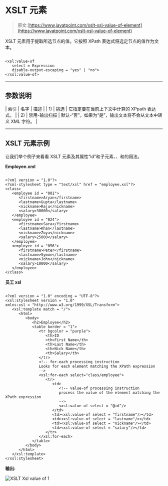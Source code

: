# XSLT <value-of>元素</value-of>

> 原文:[https://www.javatpoint.com/xslt-xsl-value-of-element](https://www.javatpoint.com/xslt-xsl-value-of-element)

XSLT <value-of>元素用于提取所选节点的值。它按照 XPath 表达式将选定节点的值作为文本。</value-of>

```

<xsl:value-of
   select = Expression
   disable-output-escaping = "yes" | "no">
</xsl:value-of> 

```

* * *

## 参数说明

| 索引 | 名字 | 描述 |
| 1) | 挑选 | 它指定要在当前上下文中计算的 XPpath 表达式。 |
| 2) | 禁用-输出扫描 | 默认-“否”。如果为“是”，输出文本将不会从文本中转义 XML 字符。 |

* * *

## XSLT <value-of>元素示例</value-of>

让我们举个例子来看看 XSLT <value-of>元素及其属性“id”和子元素<firstname>、<lastname>、<nickname>和<salary>的用法。</salary></nickname></lastname></firstname></value-of>

**Employee.xml**

```

<?xml version = "1.0"?>
<?xml-stylesheet type = "text/xsl" href = "employee.xsl"?> 
<class> 
   <employee id = "001">
      <firstname>Aryan</firstname> 
      <lastname>Gupta</lastname> 
      <nickname>Raju</nickname> 
      <salary>30000</salary>
   </employee> 
   <employee id = "024"> 
      <firstname>Sara</firstname> 
      <lastname>Khan</lastname> 
      <nickname>Zoya</nickname> 
      <salary>25000</salary>
   </employee> 
   <employee id = "056"> 
      <firstname>Peter</firstname> 
      <lastname>Symon</lastname> 
      <nickname>John</nickname> 
      <salary>10000</salary> 
   </employee> 
</class>

```

**员工 xsl**

```

<?xml version = "1.0" encoding = "UTF-8"?>
<xsl:stylesheet version = "1.0" 
xmlns:xsl = "http://www.w3.org/1999/XSL/Transform">   
   <xsl:template match = "/"> 
      <html> 
         <body> 
            <h2>Employee</h2> 
            <table border = "1"> 
               <tr bgcolor = "purple"> 
                  <th>ID 
                  <th>First Name</th> 
                  <th>Last Name</th> 
                  <th>Nick Name</th> 
                  <th>Salary</th> 
               </tr> 
               <!-- for-each processing instruction 
               Looks for each element matching the XPath expression 
               --> 
               <xsl:for-each select="class/employee"> 
                  <tr> 
                     <td> 
                        <!-- value-of processing instruction 
                        process the value of the element matching the XPath expression 
                        -->
                        <xsl:value-of select = "@id"/> 
                     </td> 
                     <td><xsl:value-of select = "firstname"/></td> 
                     <td><xsl:value-of select = "lastname"/></td> 
                     <td><xsl:value-of select = "nickname"/></td> 
                     <td><xsl:value-of select = "salary"/></td>   
                  </tr> 
               </xsl:for-each> 
            </table>
         </body>
      </html> 
   </xsl:template>  
</xsl:stylesheet>

```

**输出:**

![XSLT Xsl value of 1](../Images/14adbe19ad194da7f421dbc43eb91c2c.png)